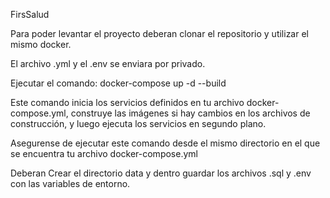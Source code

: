 FirsSalud

Para poder levantar el proyecto deberan clonar el repositorio y utilizar el mismo docker.

El archivo .yml y el .env se enviara por privado.

Ejecutar el comando: docker-compose up -d --build

Este comando inicia los servicios definidos en tu archivo docker-compose.yml, construye las imágenes si hay cambios en los archivos de construcción, y luego ejecuta los servicios en segundo plano.

Asegurense de ejecutar este comando desde el mismo directorio en el que se encuentra tu archivo docker-compose.yml

Deberan Crear el directorio data y dentro guardar los archivos .sql y .env con las variables de entorno.